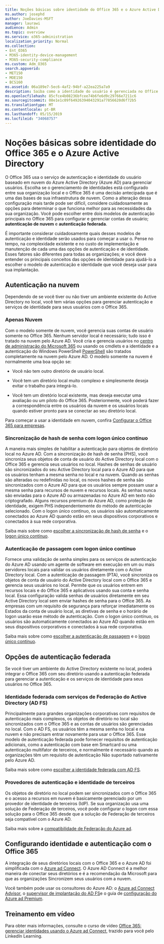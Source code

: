 ```yaml
---
title: Noções básicas sobre identidade do Office 365 e o Azure Active Directory
ms.author: josephd
author: JoeDavies-MSFT
manager: laurawi
audience: Admin
ms.topic: overview
ms.service: o365-administration
localization_priority: Normal
ms.collection:
- Ent_O365
- M365-identity-device-management
- M365-security-compliance
ms.custom: Adm_O365
search.appverid:
- MET150
- MOE150
- BCS160
ms.assetid: 06a189e7-5ec6-4af2-94bf-a22ea225a7a9
description: Saiba como a identidade do usuário é gerenciada no Office 365.
ms.openlocfilehash: 85cfce4b08236bfcee74b6fe6d9c29766e7211c6
ms.sourcegitcommit: 08e1e1c09f64926394043291a77856620d6f72b5
ms.translationtype: MT
ms.contentlocale: pt-BR
ms.lasthandoff: 05/15/2019
ms.locfileid: "34068757"
---
```

# <a name="understanding-office-365-identity-and-azure-active-directory"></a>Noções básicas sobre identidade do Office 365 e o Azure Active Directory

O Office 365 usa o serviço de autenticação e identidade do usuário baseado em nuvem do Azure Active Directory (Azure AD) para gerenciar usuários. Escolha se o gerenciamento de identidades está configurado entre sua organização local e o Office 365 é uma decisão antecipada que é uma das bases de sua infraestrutura de nuvem. Como a alteração dessa configuração mais tarde pode ser difícil, considere cuidadosamente as opções para determinar o que funciona melhor para as necessidades da sua organização. Você pode escolher entre dois modelos de autenticação principais no Office 365 para configurar e gerenciar contas de usuário; **autenticação de nuvem** e **autenticação federada**.
  
É importante considerar cuidadosamente quais desses modelos de autenticação e identidade serão usados para começar a usar o. Pense no tempo, na complexidade existente e no custo de implementação e manutenção de cada uma das opções de autenticação e de identidade. Esses fatores são diferentes para todas as organizações; e você deve entender os principais conceitos das opções de identidade para ajudá-lo a escolher o modelo de autenticação e identidade que você deseja usar para sua implantação.
  
## <a name="cloud-authentication"></a>Autenticação na nuvem

Dependendo de se você tiver ou não tiver um ambiente existente do Active Directory no local, você tem várias opções para gerenciar autenticação e serviços de identidade para seus usuários com o Office 365.
  
### <a name="cloud-only"></a>Apenas Nuvem

Com o modelo somente de nuvem, você gerencia suas contas de usuário somente no Office 365. Nenhum servidor local é necessário; tudo isso é tratado na nuvem pelo Azure AD. Você cria e gerencia usuários no [centro de administração do Microsoft 365](https://admin.microsoft.com) ou usando os cmdlets e a identidade e a autenticação do Windows PowerShell [PowerShell](https://docs.microsoft.com/office365/enterprise/powershell/manage-office-365-with-office-365-powershell) são tratados completamente na nuvem pelo Azure AD. O modelo somente na nuvem é normalmente uma boa opção se: 
  
- Você não tem outro diretório de usuário local.
    
- Você tem um diretório local muito complexo e simplesmente deseja evitar o trabalho para integrá-lo.
    
- Você tem um diretório local existente, mas deseja executar uma avaliação ou um piloto do Office 365. Posteriormente, você poderá fazer a correspondência entre os usuários da nuvem e os usuários locais quando estiver pronto para se conectar ao seu diretório local.
    
Para começar a usar a identidade em nuvem, confira [Configurar o Office 365 para empresas](https://support.office.com/article/6a3a29a0-e616-4713-99d1-15eda62d04fa).
  
### <a name="password-hash-sync-with-seamless-single-sign-on"></a>Sincronização de hash de senha com logon único contínuo

A maneira mais simples de habilitar a autenticação para objetos de diretório local no Azure AD. Com a sincronização de hash de senha (PHS), você sincroniza seus objetos de conta de usuário do Active Directory local com o Office 365 e gerencia seus usuários no local. Hashes de senhas de usuário são sincronizados do seu Active Directory local para o Azure AD para que os usuários tenham a mesma senha no local e na nuvem. Quando as senhas são alteradas ou redefinidas no local, os novos hashes de senha são sincronizados com o Azure AD para que os usuários sempre possam usar a mesma senha para recursos de nuvem e recursos locais. As senhas nunca são enviadas para o Azure AD ou armazenadas no Azure AD em texto não criptografado. Alguns recursos premium do Azure AD, como proteção de identidade, exigem PHS independentemente do método de autenticação selecionado. Com o logon único contínuo, os usuários são automaticamente conectados ao Azure AD quando estão em seus dispositivos corporativos e conectados à sua rede corporativa.
  
Saiba mais sobre como [escolher a sincronização de hash de senha](https://docs.microsoft.com/azure/security/azure-ad-choose-authn) e o [logon único contínuo](https://docs.microsoft.com/azure/active-directory/connect/active-directory-aadconnect-sso).
  
### <a name="pass-through-authentication-with-seamless-single-sign-on"></a>Autenticação de passagem com logon único contínuo

Fornece uma validação de senha simples para os serviços de autenticação do Azure AD usando um agente de software em execução em um ou mais servidores locais para validar os usuários diretamente com o Active Directory local. Com a autenticação de passagem (PTA), você sincroniza os objetos de conta de usuário do Active Directory local com o Office 365 e gerencia seus usuários no local. Permite que os usuários entrem em recursos locais e do Office 365 e aplicativos usando sua conta e senha local. Essa configuração valida senhas de usuários diretamente em seu Active Directory local sem enviar hashes de senha para o Office 365. As empresas com um requisito de segurança para reforçar imediatamente os Estados da conta de usuário local, as diretivas de senha e o horário de logon usarão esse método de autenticação. Com o logon único contínuo, os usuários são automaticamente conectados ao Azure AD quando estão em seus dispositivos corporativos e conectados à sua rede corporativa.
  
Saiba mais sobre como [escolher a autenticação de passagem](https://docs.microsoft.com/azure/security/azure-ad-choose-authn) e o [logon único contínuo](https://docs.microsoft.com/azure/active-directory/connect/active-directory-aadconnect-sso).
  
## <a name="federated-authentication-options"></a>Opções de autenticação federada

Se você tiver um ambiente do Active Directory existente no local, poderá integrar o Office 365 com seu diretório usando a autenticação federada para gerenciar a autenticação e os serviços de identidade para seus usuários no Office 365.
  
### <a name="federated-identity-with-active-directory-federation-services-ad-fs"></a>Identidade federada com serviços de Federação do Active Directory (AD FS)

Principalmente para grandes organizações corporativas com requisitos de autenticação mais complexos, os objetos de diretório no local são sincronizados com o Office 365 e as contas de usuários são gerenciadas no local. Com o AD FS, os usuários têm a mesma senha no local e na nuvem e não precisam entrar novamente para usar o Office 365. Esse modelo de autenticação federada pode fornecer requisitos de autenticação adicionais, como a autenticação com base em Smartcard ou uma autenticação multifator de terceiros, e normalmente é necessário quando as organizações têm um requisito de autenticação Não suportado nativamente pelo Azure AD.
  
Saiba mais sobre como [escolher a identidade federada com AD FS](https://docs.microsoft.com/azure/security/azure-ad-choose-authn).
  
### <a name="third-party-authentication-and-identity-providers"></a>Provedores de autenticação e identidade de terceiros

Os objetos de diretório no local podem ser sincronizados com o Office 365 e o acesso a recursos em nuvem é basicamente gerenciado por um provedor de identidade de terceiros (IdP). Se sua organização usa uma solução de Federação de terceiros, você pode configurar o logon com essa solução para o Office 365 desde que a solução de Federação de terceiros seja compatível com o Azure AD.
  
Saiba mais sobre a [compatibilidade de Federação do Azure ad](https://docs.microsoft.com/azure/active-directory/connect/active-directory-aadconnect-federation-compatibility).
  
## <a name="configuring-identity-and-authentication-with-office-365"></a>Configurando identidade e autenticação com o Office 365

A integração de seus diretórios locais com o Office 365 e o Azure AD foi simplificada com o [Azure ad Connect](https://docs.microsoft.com/azure/active-directory/connect/active-directory-aadconnect). O Azure AD Connect é a melhor maneira de conectar seus diretórios e é a recomendação da Microsoft para que as organizações Sincronizem seus usuários com a nuvem.
  
Você também pode usar os consultores do Azure AD: o [Azure ad Connect Advisor](https://aka.ms/aadconnectpwsync), o [supervisor de implantação do AD FS](https://aka.ms/adfsguidance)e o guia de [configuração do Azure ad Premium](https://aka.ms/aadpguidance).
  
## <a name="video-training"></a>Treinamento em vídeo

Para obter mais informações, consulte o curso de vídeo [Office 365: gerenciar identidades usando o Azure ad Connect](https://support.office.com/article/90991a1d-c0ab-479a-b413-35c9706f6fed.aspx), trazido para você pelo LinkedIn Learning.
